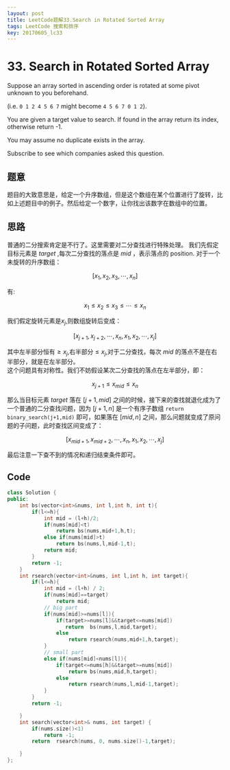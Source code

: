 ```yaml
---
layout: post
title: LeetCode题解33.Search in Rotated Sorted Array
tags: LeetCode 搜索和排序
key: 20170605_lc33
---
```

# 33. Search in Rotated Sorted Array
Suppose an array sorted in ascending order is rotated at some pivot unknown to you beforehand.

(i.e. `0 1 2 4 5 6 7` might become `4 5 6 7 0 1 2`).

You are given a target value to search. If found in the array return its index, otherwise return -1.

You may assume no duplicate exists in the array.

Subscribe to see which companies asked this question.
## 题意
题目的大致意思是，给定一个升序数组，但是这个数组在某个位置进行了旋转，比如上述题目中的例子。然后给定一个数字，让你找出该数字在数组中的位置。
## 思路
普通的二分搜索肯定是不行了。这里需要对二分查找进行特殊处理。
我们先假定目标元素是 $target$ ,每次二分查找的落点是 $mid$ ，表示落点的 position.
对于一个未旋转的升序数组：

$$[x_1,x_2,x_3,\cdots,x_n]$$

有:

$$x_1\leq x_2\leq x_3 \leq \cdots \leq x_n $$

我们假定旋转元素是$x_j$,则数组旋转后变成：

$$[x_{j+1},x_{j+2},\cdots,x_n,x_1,x_2,\cdots,x_j]$$

其中左半部分恒有$\geq x_j$,右半部分$\leq x_j$,对于二分查找，每次 $mid$ 的落点不是在右半部分，就是在左半部分。  
这个问题具有对称性。我们不妨假设某次二分查找的落点在左半部分，即：

$$x_{j+1}\leq x_{mid} \leq x_n$$

那么当目标元素 $target$ 落在 $[j+1,mid]$ 之间的时候，接下来的查找就退化成为了一个普通的二分查找问题，因为 $[j+1,n]$ 是一个有序子数组 `return binary_search(j+1,mid)` 即可，如果落在 $[mid,n]$ 之间，那么问题就变成了原问题的子问题，此时查找区间变成了：

$$[x_{mid+1},x_{mid+2},\cdots,x_n,x_1,x_2,\cdots,x_j]$$

最后注意一下查不到的情况和递归结束条件即可。

## Code
~~~cpp
class Solution {
public:
    int bs(vector<int>&nums, int l,int h, int t){
        if(l<=h){
            int mid = (l+h)/2;
            if(nums[mid]<t)
                return bs(nums,mid+1,h,t);
            else if(nums[mid]>t)
                return bs(nums,l,mid-1,t);
            return mid;
        }
        return -1;
    }
    int rsearch(vector<int>&nums, int l,int h, int target){
        if(l<=h){
            int mid = (l+h) / 2;
            if(nums[mid]==target)
                return mid;
            // big part
            if(nums[mid]>=nums[l]){
                if(target>=nums[l]&&target<=nums[mid])
                   return  bs(nums,l,mid,target);
                else
                    return rsearch(nums,mid+1,h,target);
            }
            // small part
            else if(nums[mid]<nums[l]){
                if(target<=nums[h]&&target>=nums[mid])
                    return bs(nums,mid,h,target);
                else
                    return rsearch(nums,l,mid-1,target);
            }
        }
        return -1;

    }
    int search(vector<int>& nums, int target) {
        if(nums.size()<1)
            return -1;
        return  rsearch(nums, 0, nums.size()-1,target);

    }
};
~~~

